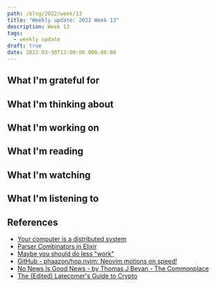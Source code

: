 ```yaml
---
path: /blog/2022/week/13
title: "Weekly update: 2022 Week 13"
description: Week 13
tags:
  - weekly update
draft: true
date: 2022-03-30T12:00:00.000-06:00
---
```

## What I'm grateful for

## What I'm thinking about

## What I'm working on

## What I'm reading

## What I'm watching

## What I'm listening to

## References

[yciads]: http://catern.com/compdist.html
[pcie]: https://serokell.io/blog/parser-combinators-in-elixir
[mysdljih]: https://www.johnwhiles.com/posts/work.html
[gpnmos]: https://github.com/phaazon/hop.nvim#usage
[nnignbtjbtc]: https://thomasjbevan.substack.com/p/all-news-is-bad-news?s=r
[tlgtc]: https://www.mollywhite.net/annotations/latecomers-guide-to-crypto#

- [Your computer is a distributed system][yciads]
- [Parser Combinators in Elixir][pcie]
- [Maybe you should do less "work"][mysdljih]
- [GitHub - phaazon/hop.nvim: Neovim motions on speed!][gpnmos]
- [No News Is Good News - by Thomas J Bevan - The Commonplace][nnignbtjbtc]
- [The (Edited) Latecomer's Guide to Crypto][tlgtc]